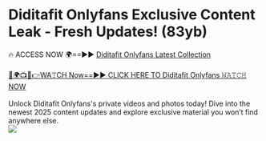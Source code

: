 # Diditafit Onlyfans Exclusive Content Leak - Fresh Updates! (83yb)

🔥 ACCESS NOW 🌍==►► <a href="https://tinyurl.com/kvy9nzfs" rel="nofollow">Diditafit Onlyfans Latest Collection</a>
<br><br>
[🔴🌍📺📱👉WA𝚃CH Now==►► CLICK HERE TO Diditafit Onlyfans 𝚆𝙰𝚃𝙲𝙷 NOW](https://tinyurl.com/kvy9nzfs)
<br><br>
Unlock Diditafit Onlyfans's private videos and photos today! Dive into the newest 2025 content updates and explore exclusive material you won’t find anywhere else.
<br>
<a href="https://tinyurl.com/kvy9nzfs" rel="nofollow" data-target="animated-image.originalLink"><img src="https://camo.githubusercontent.com/8a4f000d20f83aca3bf7ec5f350d767afa0574a8a352519fd8cfa583a6f93a33/68747470733a2f2f692e696d6775722e636f6d2f644a486b345a712e676966" data-canonical-src="https://i.imgur.com/dJHk4Zq.gif" style="max-width: 100%; display: inline-block;" data-target="animated-image.originalImage"></a>
<br>

